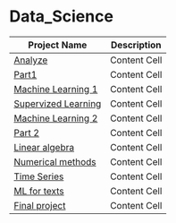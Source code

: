 # Data_Science
| Project Name  | Description |
| ------------- | ------------- |
| [Analyze](https://github.com/feldmansasha/Data_Science/blob/main/01.%20Analyze.ipynb)  | Content Cell  |
| [Part1](https://github.com/feldmansasha/Data_Science/blob/main/02.%20Part%201.ipynb)  | Content Cell  |
| [Machine Learning 1](https://github.com/feldmansasha/Data_Science/blob/main/03.%20Machine%20Learning.ipynb) | Content Cell |
| [Supervized Learning](https://github.com/feldmansasha/Data_Science/blob/main/04.%20Supervized%20learning.ipynb) | Content Cell|
| [Machine Learning 2](https://github.com/feldmansasha/Data_Science/blob/main/05.%20Machine%20learning.ipynb) | Content Cell|
| [Part 2](https://github.com/feldmansasha/Data_Science/blob/main/06.%20Part%202.ipynb) | Content Cell|
| [Linear algebra](https://github.com/feldmansasha/Data_Science/blob/main/07.%20Linear%20algebra.ipynb) | Content Cell|
| [Numerical methods](https://github.com/feldmansasha/Data_Science/blob/main/08.%20Numerical%20methods.ipynb) | Content Cell|
| [Time Series](https://github.com/feldmansasha/Data_Science/blob/main/09.%20Time%20series.ipynb) | Content Cell|
| [ML for texts](https://github.com/feldmansasha/Data_Science/blob/main/10.%20ML%20for%20texts.ipynb) | Content Cell|
| [Final project](https://github.com/feldmansasha/Data_Science/blob/main/11.%20Final%20project.ipynb) | Content Cell|
